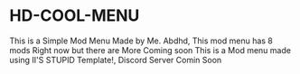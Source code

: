 # HD-COOL-MENU
This is a Simple Mod Menu Made by Me. Abdhd, This mod menu has 8 mods Right now but there are More Coming soon
This is a Mod menu made using II'S STUPID Template!, Discord Server Comin Soon
